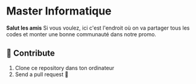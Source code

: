 # Master Informatique

**Salut les amis** Si vous voulez, ici c'est l'endroit où on va partager tous les codes et monter une bonne communauté dans notre promo.

## 🕺 Contribute

1. Clone ce repository dans ton ordinateur
2. Send a pull request 🙌
